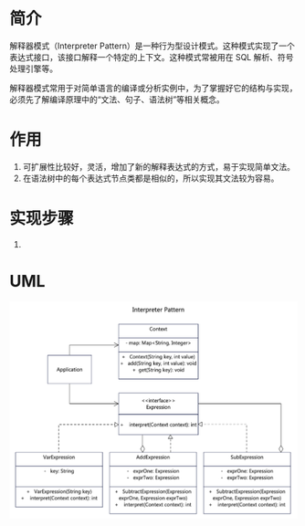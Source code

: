 # 简介
解释器模式（Interpreter Pattern）是一种行为型设计模式。这种模式实现了一个表达式接口，该接口解释一个特定的上下文。这种模式常被用在 SQL 解析、符号处理引擎等。

解释器模式常用于对简单语言的编译或分析实例中，为了掌握好它的结构与实现，必须先了解编译原理中的“文法、句子、语法树”等相关概念。

# 作用
1. 可扩展性比较好，灵活，增加了新的解释表达式的方式，易于实现简单文法。
3. 在语法树中的每个表达式节点类都是相似的，所以实现其文法较为容易。

# 实现步骤
1. 

# UML
<img src="../docs/uml/interpreter-pattern.png">